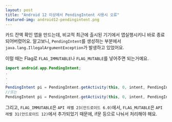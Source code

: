 ```yaml
---
layout: post
title: "Android 12 이상에서 PendingIntent 사용시 오류"
featured-img: android12-pendingintent.png
---
```


카드 잔액 확인 앱을 만드는데, 비교적 최근에 출시된 기기에서 앱실행시키니 바로 종료되어버렸어요. 알고보니, `PendingIntent`를 생성하는 부분에서 `java.lang.IllegalArgumentException`가 발생하고 있었어요.

이럴 때는 Flag로 `FLAG_IMMUTABLE`나 `FLAG_MUTABLE`를 넣어주면 되는거예요.

```java
import android.app.PendingIntent;
.
.
.
PendingIntent pi = PendingIntent.getActivity(this, 0, intent, PendingIntent.FLAG_IMMUTABLE);
//또는
PendingIntent pi = PendingIntent.getActivity(this, 0, intent, PendingIntent.FLAG_MUTABLE);
```


그리고, `FLAG_IMMUTABLE`은 `API 레벨 23(안드로이드 6.0)`에서, `FLAG_MUTABLE`은 `API 레벨 31(안드로이드 12)`에서 추가되었기 때문에, if문 등으로 나눠서 처리해야 해요.